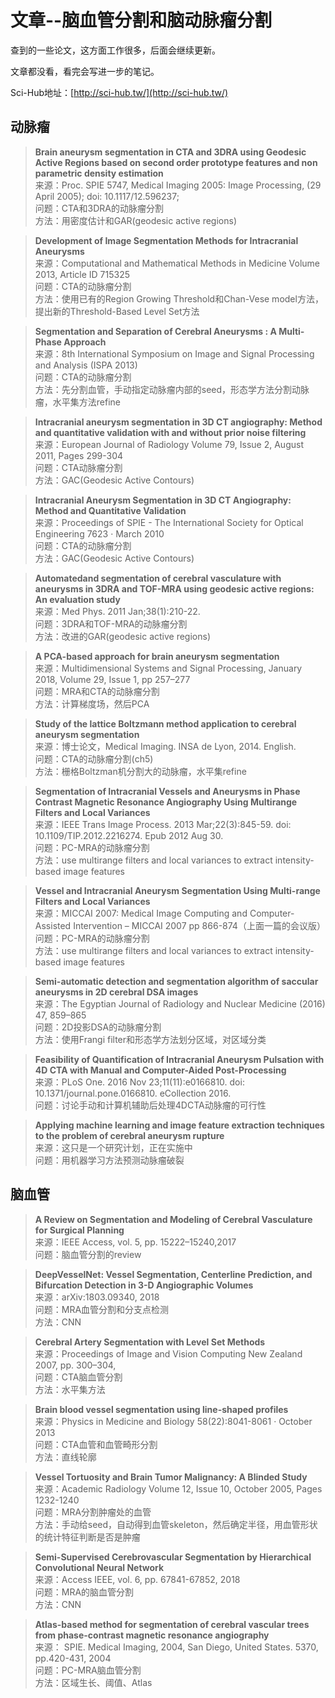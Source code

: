 # 文章--脑血管分割和脑动脉瘤分割  

查到的一些论文，这方面工作很多，后面会继续更新。

文章都没看，看完会写进一步的笔记。

Sci-Hub地址：[http://sci-hub.tw/](http://sci-hub.tw/)

## 动脉瘤  

>**Brain aneurysm segmentation in CTA and 3DRA using Geodesic Active Regions based on second order prototype features and non parametric density estimation**  
>来源：Proc. SPIE 5747, Medical Imaging 2005: Image Processing, (29 April 2005); doi: 10.1117/12.596237;   
>问题：CTA和3DRA的动脉瘤分割  
>方法：用密度估计和GAR(geodesic active regions)  

>**Development of Image Segmentation Methods for Intracranial Aneurysms**  
>来源：Computational and Mathematical Methods in Medicine Volume 2013, Article ID 715325  
>问题：CTA的动脉瘤分割  
>方法：使用已有的Region Growing Threshold和Chan-Vese model方法，提出新的Threshold-Based Level Set方法  

>**Segmentation and Separation of Cerebral Aneurysms : A Multi-Phase Approach**  
>来源：8th International Symposium on Image and Signal Processing and Analysis (ISPA 2013)  
>问题：CTA的动脉瘤分割  
>方法：先分割血管，手动指定动脉瘤内部的seed，形态学方法分割动脉瘤，水平集方法refine  

>**Intracranial aneurysm segmentation in 3D CT angiography: Method and quantitative validation with and without prior noise filtering**  
>来源：European Journal of Radiology Volume 79, Issue 2, August 2011, Pages 299-304  
>问题：CTA动脉瘤分割  
>方法：GAC(Geodesic Active Contours)  

>**Intracranial Aneurysm Segmentation in 3D CT Angiography: Method and Quantitative Validation**  
>来源：Proceedings of SPIE - The International Society for Optical Engineering 7623 · March 2010  
>问题：CTA的动脉瘤分割  
>方法：GAC(Geodesic Active Contours)  

>**Automatedand segmentation of cerebral vasculature with aneurysms in 3DRA and TOF-MRA using geodesic active regions: An evaluation study**  
>来源：Med Phys. 2011 Jan;38(1):210-22.  
>问题：3DRA和TOF-MRA的动脉瘤分割  
>方法：改进的GAR(geodesic active regions)  

>**A PCA-based approach for brain aneurysm segmentation**  
>来源：Multidimensional Systems and Signal Processing, January 2018, Volume 29, Issue 1, pp 257–277   
>问题：MRA和CTA的动脉瘤分割  
>方法：计算梯度场，然后PCA  

>**Study of the lattice Boltzmann method application to cerebral aneurysm segmentation**  
>来源：博士论文，Medical Imaging. INSA de Lyon, 2014. English.  
>问题：CTA的动脉瘤分割(ch5)  
>方法：栅格Boltzman机分割大的动脉瘤，水平集refine  

>**Segmentation of Intracranial Vessels and Aneurysms in Phase Contrast Magnetic Resonance Angiography Using Multirange Filters and Local Variances**  
>来源：IEEE Trans Image Process. 2013 Mar;22(3):845-59. doi: 10.1109/TIP.2012.2216274. Epub 2012 Aug 30.  
>问题：PC-MRA的动脉瘤分割  
>方法：use multirange filters and local variances to extract intensity-based image features  

>**Vessel and Intracranial Aneurysm Segmentation Using Multi-range Filters and Local Variances**  
>来源：MICCAI 2007: Medical Image Computing and Computer-Assisted Intervention – MICCAI 2007 pp 866-874（上面一篇的会议版）  
>问题：PC-MRA的动脉瘤分割  
>方法：use multirange filters and local variances to extract intensity-based image features  

>**Semi-automatic detection and segmentation algorithm of saccular aneurysms in 2D cerebral DSA images**  
>来源：The Egyptian Journal of Radiology and Nuclear Medicine (2016) 47, 859–865  
>问题：2D投影DSA的动脉瘤分割  
>方法：使用Frangi filter和形态学方法划分区域，对区域分类  

>**Feasibility of Quantification of Intracranial Aneurysm Pulsation with 4D CTA with Manual and Computer-Aided Post-Processing**  
>来源：PLoS One. 2016 Nov 23;11(11):e0166810. doi: 10.1371/journal.pone.0166810. eCollection 2016.  
>问题：讨论手动和计算机辅助后处理4DCTA动脉瘤的可行性  

>**Applying machine learning and image feature extraction techniques to the problem of cerebral aneurysm rupture**  
>来源：这只是一个研究计划，正在实施中  
>问题：用机器学习方法预测动脉瘤破裂  


## 脑血管  

>**A Review on Segmentation and Modeling of Cerebral Vasculature for Surgical Planning**  
>来源：IEEE Access, vol. 5, pp. 15222–15240,2017  
>问题：脑血管分割的review  

>**DeepVesselNet: Vessel Segmentation, Centerline Prediction, and Bifurcation Detection in 3-D Angiographic Volumes**  
>来源：arXiv:1803.09340, 2018  
>问题：MRA血管分割和分支点检测  
>方法：CNN  

>**Cerebral Artery Segmentation with Level Set Methods**  
>来源：Proceedings of Image and Vision Computing New Zealand 2007, pp. 300–304,  
>问题：CTA脑血管分割  
>方法：水平集方法  

>**Brain blood vessel segmentation using line-shaped profiles**  
>来源：Physics in Medicine and Biology 58(22):8041-8061 · October 2013   
>问题：CTA血管和血管畸形分割  
>方法：直线轮廓  

>**Vessel Tortuosity and Brain Tumor Malignancy: A Blinded Study**  
>来源：Academic Radiology Volume 12, Issue 10, October 2005, Pages 1232-1240  
>问题：MRA分割肿瘤处的血管  
>方法：手动给seed，自动得到血管skeleton，然后确定半径，用血管形状的统计特征判断是否是肿瘤  

>**Semi-Supervised Cerebrovascular Segmentation by Hierarchical Convolutional Neural Network**  
>来源：Access IEEE, vol. 6, pp. 67841-67852, 2018  
>问题：MRA的脑血管分割  
>方法：CNN  

>**Atlas-based method for segmentation of cerebral vascular trees from phase-contrast magnetic resonance angiography**  
>来源： SPIE. Medical Imaging, 2004, San Diego, United States. 5370, pp.420-431, 2004  
>问题：PC-MRA脑血管分割  
>方法：区域生长、阈值、Atlas  

